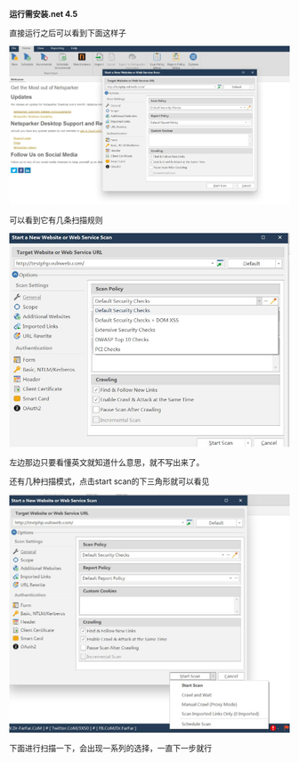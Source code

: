 **运行需安装.net 4.5**

直接运行之后可以看到下面这样子

![](./images/Netsparker-1.jpg)



可以看到它有几条扫描规则



![](./images/Netsparker-2.jpg)



左边那边只要看懂英文就知道什么意思，就不写出来了。

还有几种扫描模式，点击start scan的下三角形就可以看见

![](./images/Netsparker-3.jpg)



下面进行扫描一下，会出现一系列的选择，一直下一步就行



